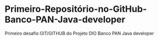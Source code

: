 # Primeiro-Repositório-no-GitHub-Banco-PAN-Java-developer
Primeiro desafio  GIT/GITHUB do Projeto DIO Banco PAN Java developer

